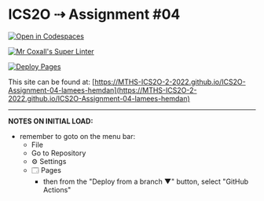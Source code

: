 # ICS2O ⇢ Assignment #04

[![Open in Codespaces](https://classroom.github.com/assets/launch-codespace-7f7980b617ed060a017424585567c406b6ee15c891e84e1186181d67ecf80aa0.svg)](https://classroom.github.com/open-in-codespaces?assignment_repo_id=10971766)

[![Mr Coxall's Super Linter](https://github.com/MTHS-ICS2O-2-2022/ICS2O-Assignment-04-lamees-hemdan/workflows/Mr%20Coxall's%20Super%20Linter/badge.svg)](https://github.com/MTHS-ICS2O-2-2022/ICS2O-Assignment-04-lamees-hemdan/actions)

[![Deploy Pages](https://github.com/MTHS-ICS2O-2-2022/ICS2O-Assignment-04-lamees-hemdan/workflows/Deploy%20Pages/badge.svg)](https://github.com/MTHS-ICS2O-2-2022/ICS2O-Assignment-04-lamees-hemdan/actions)

This site can be found at: [https://MTHS-ICS2O-2-2022.github.io/ICS2O-Assignment-04-lamees-hemdan](https://MTHS-ICS2O-2-2022.github.io/ICS2O-Assignment-04-lamees-hemdan)

---

**NOTES ON INITIAL LOAD:**
- remember to goto on the menu bar:
  - File
  - Go to Repository
  - ⚙ Settings
  - 🗔 Pages
    - then from the "Deploy from a branch ▼" button, select "GitHub Actions"
